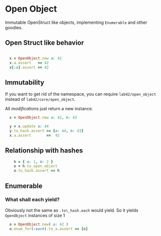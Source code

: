 # Open Object

Immutable OpenStruct like objects, implementing `Enumerable` and other goodies.


## Open Struct like behavior

```ruby

  x = OpenObject.new a: 42
  x.a.assert   == 42
  x[:a].assert == 42
```

## Immutability

If you want to get rid of the namespace, you can require `lab42/open_object` instead of
`lab42/core/open_object`.

All _modifications_ just return a new instance.

```ruby
  x = OpenObject.new a: 42, b: 43

  y = x.update a: 44
  y.to_hash.assert == {a: 44, b: 43}
  x.a.assert       ==  42
```

## Relationship with hashes

```ruby
    h = { a: 1, b: 2 }
    o = h.to_open_object
    o.to_hash.assert == h

```


## Enumerable

### What shall each yield?

Obviously not the same as `.to\_hash.each` would yield. So it yields `OpenObject` instances of size 1

```ruby
  o = OpenObject.new( a: 42 )
  o.enum_for(:each).to_a.assert == [o]
```
